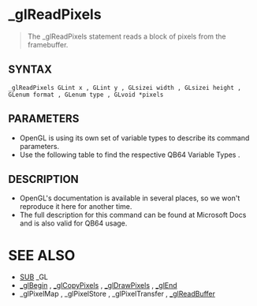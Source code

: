 # _glReadPixels
> The _glReadPixels statement reads a block of pixels from the framebuffer.

## SYNTAX
`_glReadPixels GLint x , GLint y , GLsizei width , GLsizei height , GLenum format , GLenum type , GLvoid *pixels`

## PARAMETERS
* OpenGL is using its own set of variable types to describe its command parameters.
* Use the following table to find the respective QB64 Variable Types .


## DESCRIPTION
* OpenGL's documentation is available in several places, so we won't reproduce it here for another time.
* The full description for this command can be found at Microsoft Docs and is also valid for QB64 usage.


# SEE ALSO
* [SUB](SUB.md) _GL
* [_glBegin](_glBegin.md) , [_glCopyPixels](_glCopyPixels.md) , [_glDrawPixels](_glDrawPixels.md) , [_glEnd](_glEnd.md)
* _glPixelMap , _glPixelStore , _glPixelTransfer , [_glReadBuffer](_glReadBuffer.md)

